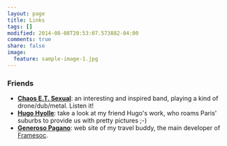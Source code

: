 ```yaml
---
layout: page
title: Links
tags: []
modified: 2014-08-08T20:53:07.573882-04:00
comments: true
share: false
image:
  feature: sample-image-1.jpg
---
```


### Friends

- **[Chaos E.T. Sexual](https://chaosetsexual.bandcamp.com/)**: an interesting and inspired band, playing a kind of drone/dub/metal. Listen it!
- **[Hugo Hyolle](http://hyolle.org/index.php?lang=fr)**: take a look at my friend Hugo's work, who roams Paris' suburbs to provide us with pretty pictures ;-)
- **[Generoso Pagano](http://mescal.imag.fr/membres/generoso.pagano/)**: web site of my travel buddy, the main developer of [Framesoc](http://mescal.imag.fr/membres/generoso.pagano/).



